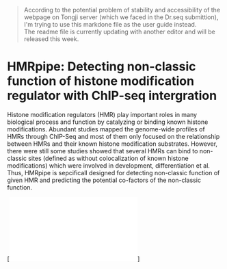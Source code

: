 > According to the potential problem of stability and accessibility of the webpage on Tongji server (which we faced in the Dr.seq submittion), I'm trying to use this markdone file as the user guide instead.  
> The readme file is currently updating with another editor and will be released this week. 

# HMRpipe: Detecting non-classic function of histone modification regulator with ChIP-seq intergration

Histone modification regulators (HMR) play important roles in many biological process and function by catalyzing or binding known histone modifications. Abundant studies mapped the genome-wide profiles of HMRs through ChIP-Seq and most of them only focused on the relationship between HMRs and their known histone modification substrates. However, there were still some studies showed that several HMRs can bind to non-classic sites (defined as without colocalization of known histone modifications) which were involved in development, differentiation et al. Thus, HMRpipe is sepcificall designed for detecting non-classic function of given HMR and predicting the potential co-factors of the non-classic function.

[![N|Solid](Figure1.pdf)]
